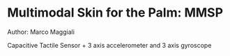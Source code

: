# Multimodal Skin for the Palm: MMSP

Author: Marco Maggiali

Capacitive Tactile Sensor + 3 axis accelerometer and 3 axis gyroscope
